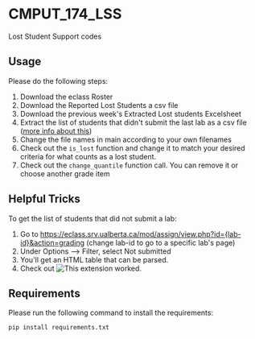 # CMPUT_174_LSS
Lost Student Support codes

## Usage

Please do the following steps:

1. Download the eclass Roster
2. Download the Reported Lost Students a csv file
3. Download the previous week's Extracted Lost students Excelsheet
4. Extract the list of students that didn't submit the last lab as a csv file ([more info about this](#helpful-tricks))
5. Change the file names in main according to your own filenames 
6. Check out the `is_lost` function and change it to match your desired criteria for what counts as a lost student.
7. Check out the `change_quantile` function call. You can remove it or choose another grade item 

## Helpful Tricks

To get the list of students that did not submit a lab:

1. Go to https://eclass.srv.ualberta.ca/mod/assign/view.php?id={lab-id}&action=grading (change lab-id to go to a specific lab's page)
2. Under Options --> Filter, select Not submitted
3. You'll get an HTML table that can be parsed. 
4. Check out ![This extension](https://chrome.google.com/webstore/detail/table-capture/iebpjdmgckacbodjpijphcplhebcmeop) worked. 

## Requirements

Please run the following command to install the requirements:
```
pip install requirements.txt
```
